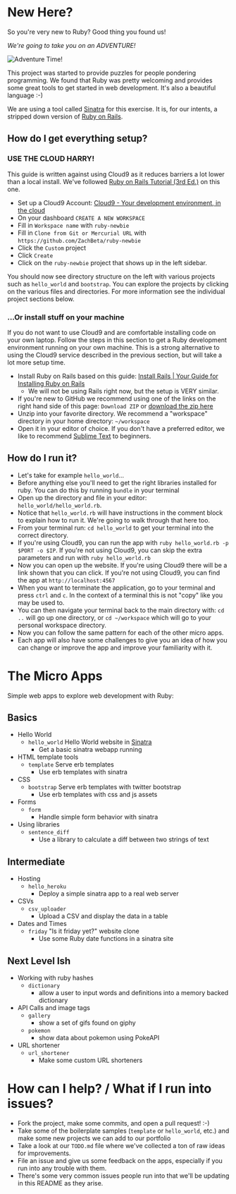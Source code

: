 # New Here?

So you're very new to Ruby? Good thing you found us!

*We're going to take you on an ADVENTURE!*

![Adventure Time!](/adventure_time.gif)

This project was started to provide puzzles for people pondering programming.
We found that Ruby was pretty welcoming and provides some great tools to get
started in web development.  It's also a beautiful language :-)

We are using a tool called [Sinatra](http://www.sinatrarb.com/) for this
exercise. It is, for our intents, a stripped down version of [Ruby
on Rails](http://guides.rubyonrails.org/getting_started.html).

## How do I get everything setup?

### USE THE CLOUD HARRY!

This guide is written against using Cloud9 as it reduces barriers a lot lower
than a local install. We've followed [Ruby on Rails Tutorial (3rd
Ed.)](https://www.railstutorial.org/book/beginning#sec-up_and_running) on this
one.

* Set up a Cloud9 Account: [Cloud9 - Your development environment, in the cloud](https://c9.io/)
* On your dashboard `CREATE A NEW WORKSPACE`
* Fill in `Workspace name` with `ruby-newbie`
* Fill in `Clone from Git or Mercurial URL` with `https://github.com/ZachBeta/ruby-newbie`
* Click the `Custom` project
* Click `Create`
* Click on the `ruby-newbie` project that shows up in the left sidebar.

You should now see directory structure on the left with various projects such
as `hello_world` and `bootstrap`.  You can explore the projects by clicking on
the various files and directories.
For more information see the individual project sections below.

### ...Or install stuff on your machine

If you do not want to use Cloud9 and are comfortable installing code on your
own laptop. Follow the steps in this section to get a Ruby development
environment running on your own machine.  This is a strong alternative to using
the Cloud9 service described in the previous section, but will take a lot more
setup time.

  * Install Ruby on Rails based on this guide: [Install Rails | Your Guide for Installing Ruby on Rails](http://installrails.com/)
    * We will not be using Rails right now, but the setup is VERY similar.
  * If you're new to GitHub we recommend using one of the links on the right hand side of this page: `Download ZIP` or [download the zip here](https://github.com/ZachBeta/ruby_newbie/archive/master.zip)
  * Unzip into your favorite directory. We recommend a "workspace" directory in your home directory: `~/workspace`
  * Open it in your editor of choice. If you don't have a preferred editor, we like to recommend [Sublime Text](http://www.sublimetext.com/) to beginners.

## How do I run it?

* Let's take for example `hello_world`...
* Before anything else you'll need to get the right libraries installed for ruby. You can do this by running `bundle` in your terminal
* Open up the directory and file in your editor: `hello_world/hello_world.rb`.
* Notice that `hello_world.rb` will have instructions in the comment block to explain how to run it. We're going to walk through that here too.
* From your terminal run: `cd hello_world` to get your terminal into the correct directory.
* If you're using Cloud9, you can run the app with `ruby hello_world.rb -p $PORT -o $IP`. If you're not using Cloud9, you can skip the extra parameters and run with `ruby hello_world.rb`
* Now you can open up the website. If you're using Cloud9 there will be a link shown that you can click. If you're not using Cloud9, you can find the app at `http://localhost:4567`
* When you want to terminate the application, go to your terminal and press `ctrl` and `c`. In the context of a terminal this is not "copy" like you may be used to.
* You can then navigate your terminal back to the main directory with: `cd ..` will go up one directory, or `cd ~/workspace` which will go to your personal workspace directory.
* Now you can follow the same pattern for each of the other micro apps.
* Each app will also have some challenges to give you an idea of how you can change or improve the app and improve your familiarity with it.

# The Micro Apps

Simple web apps to explore web development with Ruby:

## Basics
* Hello World
  * `hello_world` Hello World website in [Sinatra](http://www.sinatrarb.com/intro.html)
    * Get a basic sinatra webapp running
* HTML template tools
  * `template` Serve erb templates
    * Use erb templates with sinatra
* CSS
  * `bootstrap` Serve erb templates with twitter bootstrap
    * Use erb templates with css and js assets
* Forms
  * `form`
    * Handle simple form behavior with sinatra
* Using libraries
  * `sentence_diff`
    * Use a library to calculate a diff between two strings of text

## Intermediate
* Hosting
  * `hello_heroku`
    * Deploy a simple sinatra app to a real web server
* CSVs
  * `csv_uploader`
    * Upload a CSV and display the data in a table
* Dates and Times
  * `friday` "Is it friday yet?" website clone
    * Use some Ruby date functions in a sinatra site

## Next Level Ish
* Working with ruby hashes
  * `dictionary`
    * allow a user to input words and definitions into a memory backed dictionary
* API Calls and image tags
  * `gallery`
    * show a set of gifs found on giphy
  * `pokemon`
    * show data about pokemon using PokeAPI
* URL shortener
  * `url_shortener`
    * Make some custom URL shorteners

# How can I help? / What if I run into issues?
* Fork the project, make some commits, and open a pull request! :-)
* Take some of the boilerplate samples (`template` or `hello_world`, etc.) and make some new projects we can add to our portfolio
* Take a look at our `TODO.md` file where we've collected a ton of raw ideas for improvements.
* File an issue and give us some feedback on the apps, especially if you run into any trouble with them.
* There's some very common issues people run into that we'll be updating in this README as they arise.
